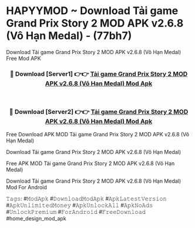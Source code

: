# HAPYYMOD ~ Download Tải game Grand Prix Story 2 MOD APK v2.6.8 (Vô Hạn Medal) - (77bh7)
Download Tải game Grand Prix Story 2 MOD APK v2.6.8 (Vô Hạn Medal) Free Mod APK

<div align="center">
<h3>🔴 Download [Server1] 👉👉 <a href="https://apk-comot.site?title=Tải_game_Grand_Prix_Story_2_MOD_APK_v2.6.8_(Vô_Hạn_Medal)">Tải game Grand Prix Story 2 MOD APK v2.6.8 (Vô Hạn Medal) Mod Apk</a></h3><br>

<h3>🔴 Download [Server2] 👉👉 <a href="https://apk-comot.site?title=Tải_game_Grand_Prix_Story_2_MOD_APK_v2.6.8_(Vô_Hạn_Medal)">Tải game Grand Prix Story 2 MOD APK v2.6.8 (Vô Hạn Medal) Mod Apk</a></h3>
</div>


Free Download APK MOD Tải game Grand Prix Story 2 MOD APK v2.6.8 (Vô Hạn Medal)

Download Tải game Grand Prix Story 2 MOD APK v2.6.8 (Vô Hạn Medal) 

Free APK MOD Tải game Grand Prix Story 2 MOD APK v2.6.8 (Vô Hạn Medal) 

Download Tải game Grand Prix Story 2 MOD APK v2.6.8 (Vô Hạn Medal) Mod For Android

𝚃𝚊𝚐𝚜: #𝙼𝚘𝚍𝙰𝚙𝚔 #𝙳𝚘𝚠𝚗𝚕𝚘𝚊𝚍𝙼𝚘𝚍𝙰𝚙𝚔 #𝙰𝚙𝚔𝙻𝚊𝚝𝚎𝚜𝚝𝚅𝚎𝚛𝚜𝚒𝚘𝚗 #𝙰𝚙𝚔𝚄𝚗𝚕𝚒𝚖𝚒𝚝𝚎𝚍𝙼𝚘𝚗𝚎𝚢 #𝙰𝚙𝚔𝚄𝚗𝚕𝚘𝚌𝚔𝙰𝚕𝚕 #𝙰𝚙𝚔𝙽𝚘𝙰𝚍𝚜 #𝚄𝚗𝚕𝚘𝚌𝚔𝙿𝚛𝚎𝚖𝚒𝚞𝚖 #𝙵𝚘𝚛𝙰𝚗𝚍𝚛𝚘𝚒𝚍 #𝙵𝚛𝚎𝚎𝙳𝚘𝚠𝚗𝚕𝚘𝚊𝚍 #home_design_mod_apk